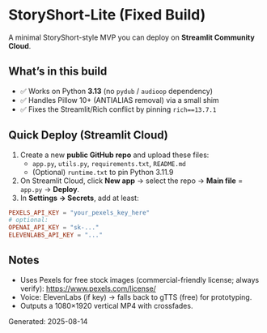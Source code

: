 # StoryShort‑Lite (Fixed Build)

A minimal StoryShort-style MVP you can deploy on **Streamlit Community Cloud**.

## What’s in this build
- ✅ Works on Python **3.13** (no `pydub` / `audioop` dependency)
- ✅ Handles Pillow 10+ (ANTIALIAS removal) via a small shim
- ✅ Fixes the Streamlit/Rich conflict by pinning `rich==13.7.1`

## Quick Deploy (Streamlit Cloud)
1. Create a new **public GitHub repo** and upload these files:
   - `app.py`, `utils.py`, `requirements.txt`, `README.md`
   - (Optional) `runtime.txt` to pin Python 3.11.9
2. On Streamlit Cloud, click **New app** → select the repo → **Main file** = `app.py` → **Deploy**.
3. In **Settings → Secrets**, add at least:
```toml
PEXELS_API_KEY = "your_pexels_key_here"
# optional:
OPENAI_API_KEY = "sk-..."
ELEVENLABS_API_KEY = "..." 
```

## Notes
- Uses Pexels for free stock images (commercial-friendly license; always verify): https://www.pexels.com/license/
- Voice: ElevenLabs (if key) → falls back to gTTS (free) for prototyping.
- Outputs a 1080×1920 vertical MP4 with crossfades.

Generated: 2025-08-14
